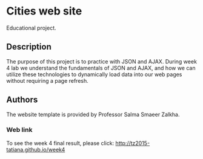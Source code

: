 # Cities web site

Educational project.

## Description

The purpose of this project is to practice with JSON and AJAX.
During week 4 lab we understand the fundamentals of JSON and AJAX, and how we can utilize
these technologies to dynamically load data into our web pages without requiring a page refresh.

## Authors

The website template is provided by Professor Salma Smaeer Zalkha.

### Web link
To see the week 4 final result, please click:
http://tz2015-tatiana.github.io/week4
